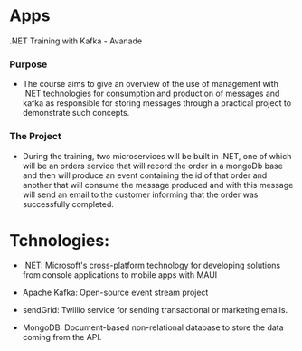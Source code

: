# Apps
.NET Training with Kafka - Avanade

### Purpose

* The course aims to give an overview of the use of management with .NET technologies for consumption and production of messages and kafka as responsible for storing messages through a practical project to demonstrate such concepts.

### The Project

* During the training, two microservices will be built in .NET, one of which will be an orders service that will record the order in a mongoDb base and then will produce an event containing the id of that order and another that will consume the message produced and with this message will send an email to the customer informing that the order was successfully completed.


# Tchnologies:

* .NET: 
Microsoft's cross-platform technology for developing solutions from console applications to mobile apps with MAUI

* Apache Kafka: 
Open-source event stream project

* sendGrid: 
Twillio service for sending transactional or marketing emails.

* MongoDB: 
Document-based non-relational database to store the data coming from the API.
